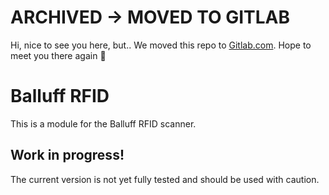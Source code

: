 # ARCHIVED -> MOVED TO GITLAB

Hi, nice to see you here, but.. We moved this repo to [Gitlab.com](https://gitlab.com/autexis/oss/packages/balluff-rfid).
Hope to meet you there again 🦊

# Balluff RFID

This is a module for the Balluff RFID scanner.

## Work in progress!

The current version is not yet fully tested and should be used with caution.
